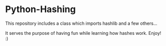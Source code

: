 # Python-Hashing

This repository includes a class which imports hashlib and a few others...

It serves the purpose of having fun while learning how hashes work. Enjoy! :)
